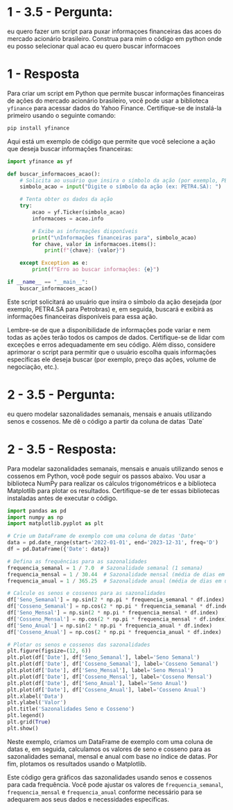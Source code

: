 # 1 - 3.5 - Pergunta:
eu quero fazer um script para puxar informaçoes financeiras das acoes do mercado acionário brasileiro. Construa para mim o código em python onde eu posso selecionar qual acao eu quero buscar informacoes

# 1 - Resposta
Para criar um script em Python que permite buscar informações financeiras de ações do mercado acionário brasileiro, você pode usar a biblioteca `yfinance` para acessar dados do Yahoo Finance. Certifique-se de instalá-la primeiro usando o seguinte comando:

```bash
pip install yfinance
```

Aqui está um exemplo de código que permite que você selecione a ação que deseja buscar informações financeiras:

```python
import yfinance as yf

def buscar_informacoes_acao():
    # Solicita ao usuário que insira o símbolo da ação (por exemplo, PETR4.SA para Petrobras)
    simbolo_acao = input("Digite o símbolo da ação (ex: PETR4.SA): ")

    # Tenta obter os dados da ação
    try:
        acao = yf.Ticker(simbolo_acao)
        informacoes = acao.info

        # Exibe as informações disponíveis
        print("\nInformações financeiras para", simbolo_acao)
        for chave, valor in informacoes.items():
            print(f"{chave}: {valor}")

    except Exception as e:
        print(f"Erro ao buscar informações: {e}")

if __name__ == "__main__":
    buscar_informacoes_acao()
```

Este script solicitará ao usuário que insira o símbolo da ação desejada (por exemplo, PETR4.SA para Petrobras) e, em seguida, buscará e exibirá as informações financeiras disponíveis para essa ação.

Lembre-se de que a disponibilidade de informações pode variar e nem todas as ações terão todos os campos de dados. Certifique-se de lidar com exceções e erros adequadamente em seu código. Além disso, considere aprimorar o script para permitir que o usuário escolha quais informações específicas ele deseja buscar (por exemplo, preço das ações, volume de negociação, etc.).


# 2 - 3.5 - Pergunta:
eu quero modelar sazonalidades semanais, mensais e anuais utilizando senos e cossenos. Me dê o código a partir da coluna de datas ´Date´


# 2 - 3.5 - Resposta:
Para modelar sazonalidades semanais, mensais e anuais utilizando senos e cossenos em Python, você pode seguir os passos abaixo. Vou usar a biblioteca NumPy para realizar os cálculos trigonométricos e a biblioteca Matplotlib para plotar os resultados. Certifique-se de ter essas bibliotecas instaladas antes de executar o código.

```python
import pandas as pd
import numpy as np
import matplotlib.pyplot as plt

# Crie um DataFrame de exemplo com uma coluna de datas 'Date'
data = pd.date_range(start='2022-01-01', end='2023-12-31', freq='D')
df = pd.DataFrame({'Date': data})

# Defina as frequências para as sazonalidades
frequencia_semanal = 1 / 7.0  # Sazonalidade semanal (1 semana)
frequencia_mensal = 1 / 30.44  # Sazonalidade mensal (média de dias em um mês)
frequencia_anual = 1 / 365.25  # Sazonalidade anual (média de dias em um ano, considerando anos bissextos)

# Calcule os senos e cossenos para as sazonalidades
df['Seno_Semanal'] = np.sin(2 * np.pi * frequencia_semanal * df.index)
df['Cosseno_Semanal'] = np.cos(2 * np.pi * frequencia_semanal * df.index)
df['Seno_Mensal'] = np.sin(2 * np.pi * frequencia_mensal * df.index)
df['Cosseno_Mensal'] = np.cos(2 * np.pi * frequencia_mensal * df.index)
df['Seno_Anual'] = np.sin(2 * np.pi * frequencia_anual * df.index)
df['Cosseno_Anual'] = np.cos(2 * np.pi * frequencia_anual * df.index)

# Plotar os senos e cossenos das sazonalidades
plt.figure(figsize=(12, 6))
plt.plot(df['Date'], df['Seno_Semanal'], label='Seno Semanal')
plt.plot(df['Date'], df['Cosseno_Semanal'], label='Cosseno Semanal')
plt.plot(df['Date'], df['Seno_Mensal'], label='Seno Mensal')
plt.plot(df['Date'], df['Cosseno_Mensal'], label='Cosseno Mensal')
plt.plot(df['Date'], df['Seno_Anual'], label='Seno Anual')
plt.plot(df['Date'], df['Cosseno_Anual'], label='Cosseno Anual')
plt.xlabel('Data')
plt.ylabel('Valor')
plt.title('Sazonalidades Seno e Cosseno')
plt.legend()
plt.grid(True)
plt.show()
```

Neste exemplo, criamos um DataFrame de exemplo com uma coluna de datas e, em seguida, calculamos os valores de seno e cosseno para as sazonalidades semanal, mensal e anual com base no índice de datas. Por fim, plotamos os resultados usando o Matplotlib.

Este código gera gráficos das sazonalidades usando senos e cossenos para cada frequência. Você pode ajustar os valores de `frequencia_semanal`, `frequencia_mensal` e `frequencia_anual` conforme necessário para se adequarem aos seus dados e necessidades específicas.